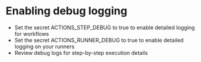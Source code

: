 # Enabling debug logging

- Set the secret ACTIONS_STEP_DEBUG to true to enable detailed logging for workflows
- Set the secret ACTIONS_RUNNER_DEBUG to true to enable detailed logging on your runners
- Review debug logs for step-by-step execution details
